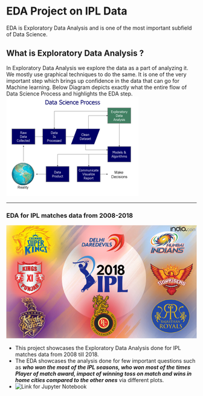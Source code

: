 # EDA Project on IPL Data
EDA is Exploratory Data Analysis and is one of the most important subfield of Data Science.
## __What is Exploratory Data Analysis ?__
In Exploratory Data Analysis we explore the data as a part of analyzing it. We mostly use graphical techniques to do the same.
It is one of the very important step which brings up confidence in the data that can go for Machine learning.
Below Diagram depicts exactly what the entire flow of Data Science Process and highlights the EDA step.
![EDA Logo](/images/Data_visualization_process_v1.png)

___________________________________________________________________

### EDA for IPL matches data from 2008-2018
![IPL Logo](/images/IPL-1.jpg)

* This project showcases the Exploratory Data Analysis done for IPL matches data from 2008 till 2018.
* The EDA showcases the analysis done for few important questions such as __*who won the most of the IPL seasons, who won most of the times Player of match award, impact of winning toss on match and wins in home cities compared to the other ones*__ via different plots.
* ![Link for Jupyter Notebook](/TermI_IPL_matches_Project.ipynb)

